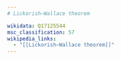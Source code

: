 ```yaml
---
# Lickorish–Wallace theorem

wikidata: Q17125544
msc_classification: 57
wikipedia_links:
  - "[[Lickorish–Wallace theorem]]"
---
```

